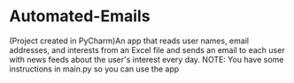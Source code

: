 # Automated-Emails
(Project created in PyCharm)An app that reads user names, email addresses, and interests from an Excel file and sends an email to each user
with news feeds about the user's interest every day.
NOTE: You have some instructions in main.py so you can use the app
